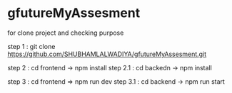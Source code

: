 # gfutureMyAssesment

for clone project and checking purpose 

step 1 : git clone https://github.com/SHUBHAMLALWADIYA/gfutureMyAssesment.git

step  2  : cd frontend -> npm install 
step 2.1 : cd backedn  -> npm install

step  3  : cd frontend => npm run dev
step 3.1 : cd backend  -> npm run start

